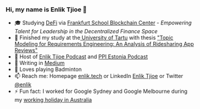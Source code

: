 <!--
**enliktjioe/enliktjioe** is a ✨ _special_ ✨ repository because its `README.md` (this file) appears on your GitHub profile.


- 🔭 I’m currently working on ...
- 🌱 I’m currently learning ...
- 👯 I’m looking to collaborate on ...
- 🤔 I’m looking for help with ...
- 💬 Ask me about ...
- 📫 How to reach me: ...
- 😄 Pronouns: ...
- ⚡ Fun fact: ...
-->

### Hi, my name is Enlik Tjioe 👋

- 🎓 Studying [DeFi](https://web3-talents.io/defi-talents) via [Frankfurt School Blockchain Center](https://www.frankfurt-school.de/home/research/centres/blockchain) - _Empowering Talent for Leadership in the Decentralized Finance Space_
- 🌱 Finished my study at the[ University of Tartu](https://ut.ee/en) with thesis ["Topic Modeling for Requirements Engineering: An Analysis of Ridesharing App Reviews"](https://comserv.cs.ut.ee/ati_thesis/datasheet.php?id=75318&year=2022)
- 🔭 Host of [Enlik Tjioe Podcast](https://anchor.fm/enlik) and [PPI Estonia Podcast](https://anchor.fm/ppiestonia)
- 📖 Writing in [Medium](https://enliktjioe.medium.com/)
- 🏸 Loves playing Badminton
- 📫 Reach me: Homepage [enlik.tech](https://enlik.tech/) or LinkedIn [Enlik Tjioe](https://www.linkedin.com/in/enlik/) or Twitter [@enlik](https://twitter.com/enlik)
- ⚡ Fun fact: I worked for Google Sydney and Google Melbourne during my [working holiday in Australia](https://enliktjioe.wordpress.com/2017/05/26/my-google-story/)
